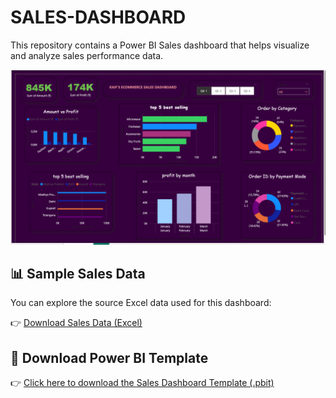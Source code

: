 
# SALES-DASHBOARD

This repository contains a Power BI Sales dashboard that helps visualize and analyze sales performance data.

![Dashboard Preview](pic.png)

## 📊 Sample Sales Data
You can explore the source Excel data used for this dashboard:

👉 [Download Sales Data (Excel)](store_orders_data.xlsx)

## 🔽 Download Power BI Template
👉 [Click here to download the Sales Dashboard Template (.pbit)](Dashboard.pbit)
